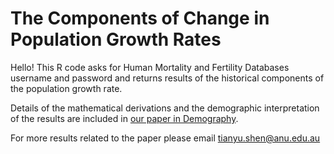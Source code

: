 # The Components of Change in Population Growth Rates

Hello! This R code asks for Human Mortality and Fertility Databases username and password and returns results of the historical components of the population growth rate.

Details of the mathematical derivations and the demographic interpretation of the results are included in [our paper in Demography](https://doi.org/10.1215/00703370-9765067).

For more results related to the paper please email tianyu.shen@anu.edu.au
